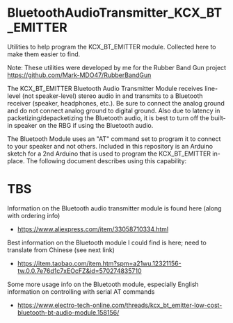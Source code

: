 # BluetoothAudioTransmitter_KCX_BT_EMITTER
Utilities to help program the KCX_BT_EMITTER module. Collected here to make them easier to find.

Note: These utilities were developed by me for the Rubber Band Gun project https://github.com/Mark-MDO47/RubberBandGun

The KCX_BT_EMITTER Bluetooth Audio Transmitter Module receives line-level (not speaker-level) stereo audio in and transmits to a Bluetooth receiver (speaker, headphones, etc.). Be sure to connect the analog ground and do not connect analog ground to digital ground. Also due to latency in packetizing/depacketizing the Bluetooth audio, it is best to turn off the built-in speaker on the RBG if using the Bluetooth audio.

The Bluetooth Module uses an "AT" command set to program it to connect to your speaker and not others. Included in this repository is an Arduino sketch for a 2nd Arduino that is used to program the KCX_BT_EMITTER in-place. The following document describes using this capability:
# TBS

Information on the Bluetooth audio transmitter module is found here (along with ordering info)
- https://www.aliexpress.com/item/33058710334.html

Best information on the Bluetooth module I could find is here; need to translate from Chinese (see next link)
- https://item.taobao.com/item.htm?spm=a21wu.12321156-tw.0.0.7e76d1c7xEOcFZ&id=570274835710

Some more usage info on the Bluetooth module, especially English information on controlling with serial AT commands
- https://www.electro-tech-online.com/threads/kcx_bt_emitter-low-cost-bluetooth-bt-audio-module.158156/
